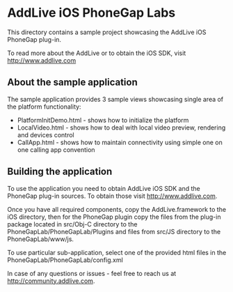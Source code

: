 # AddLive iOS PhoneGap Labs

This directory contains a sample project showcasing the AddLive iOS PhoneGap
plug-in.

To read more about the AddLive or to obtain the iOS SDK, visit
http://www.addlive.com


## About the sample application

The sample application provides 3 sample views showcasing single area of the 
platform functionality:

* PlatformInitDemo.html - shows how to initialize the platform
* LocalVideo.html - shows how to deal with local video preview, rendering and
  devices control
* CallApp.html - shows how to maintain connectivity using simple one on one
  calling app convention

## Building the application

To use the application you need to obtain AddLive iOS SDK and the PhoneGap
plug-in sources. To obtain those visit http://www.addlive.com.

Once you have all required components, copy the AddLive.framework to the iOS
directory, then for the PhoneGap plugin copy the files from the plug-in package
located in src/Obj-C directory to the PhoneGapLab/PhoneGapLab/Plugins and
files from src/JS directory to the PhoneGapLab/www/js.

To use particular sub-application, select one of the provided html files in the
PhoneGapLab/PhoneGapLab/config.xml
 

In case of any questions or issues - feel free to reach us at
http://community.addlive.com.
